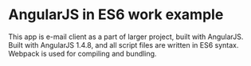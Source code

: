 # AngularJS in ES6 work example

This app is e-mail client as a part of larger project, built with AngularJS.
Built with AngularJS 1.4.8, and all script files are written in ES6 syntax. Webpack is used for compiling and bundling.
